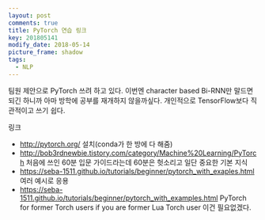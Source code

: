 ```yaml
---
layout: post
comments: true
title: PyTorch 연습 링크
key: 201805141
modify_date: 2018-05-14
picture_frame: shadow
tags:
  - NLP
---
```


팀원 제안으로 PyTorch 쓰려 하고 있다. 이번엔 character based Bi-RNN만 말드면 되긴 하니까 아마 방학에 공부를 재개하지 않을까싶다. 개인적으로 TensorFlow보다 직관적이고 쓰기 쉽다.

<!--more-->

링크

- http://pytorch.org/ 설치(conda가 한 방에 다 해줌)
- http://bob3rdnewbie.tistory.com/category/Machine%20Learning/PyTorch 처음에 쓰인 60분 입문 가이드라는데 60분은 헛소리고 일단 중요한 기본 지식
- https://seba-1511.github.io/tutorials/beginner/pytorch_with_exaples.html 여러 예시로 응용
- https://seba-1511.github.io/tutorials/beginner/pytorch_with_examples.html PyTorch for former Torch users if you are former Lua Torch user 이건 필요없겠다.

